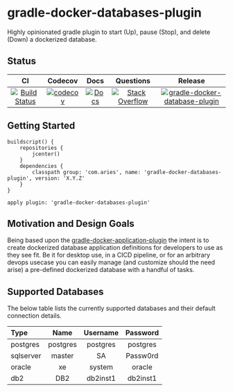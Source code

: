 # gradle-docker-databases-plugin

Highly opinionated gradle plugin to start (Up), pause (Stop), and delete (Down) a dockerized database.

## Status

| CI | Codecov | Docs | Questions | Release |
| :---: | :---: | :---: | :---: | :---: |
| [![Build Status](https://travis-ci.org/project-aries/gradle-docker-database-plugin.svg?branch=master)](https://travis-ci.org/project-aries/gradle-docker-database-plugin) | [![codecov](https://codecov.io/gh/project-aries/gradle-docker-database-plugin/branch/master/graph/badge.svg)](https://codecov.io/gh/project-aries/gradle-docker-database-plugin) | [![Docs](https://img.shields.io/badge/docs-latest-blue.svg)](http://htmlpreview.github.io/?https://github.com/project-aries/gradle-docker-database-plugin/blob/gh-pages/docs/index.html) | [![Stack Overflow](https://img.shields.io/badge/stack-overflow-4183C4.svg)](https://stackoverflow.com/questions/tagged/gradle-docker-database-plugin) | [![gradle-docker-database-plugin](https://api.bintray.com/packages/project-aries/libs-release-local/gradle-docker-database-plugin/images/download.svg) ](https://bintray.com/project-aries/libs-release-local/gradle-docker-database-plugin/_latestVersion) |

## Getting Started

```
buildscript() {
    repositories {
        jcenter()
    }
    dependencies {
        classpath group: 'com.aries', name: 'gradle-docker-databases-plugin', version: 'X.Y.Z'
    }
}

apply plugin: 'gradle-docker-databases-plugin'
```
## Motivation and Design Goals

Being based upon the [gradle-docker-application-plugin](https://github.com/project-aries/gradle-docker-application-plugin) the intent is to create dockerized database application definitions for developers to use as they see fit. Be it for desktop use, in a CICD pipeline, or for an arbitrary devops usecase you can easily manage (and customize should the need arise) a pre-defined dockerized database with a handful of tasks.

## Supported Databases

The below table lists the currently supported databases and their default connection details.

| Type | Name | Username | Password |
| :--- | :---: | :---: | :---: |
| postgres | postgres | postgres | postgres |
| sqlserver | master | SA | Passw0rd |
| oracle | xe | system | oracle |
| db2 | DB2 | db2inst1 | db2inst1 |

